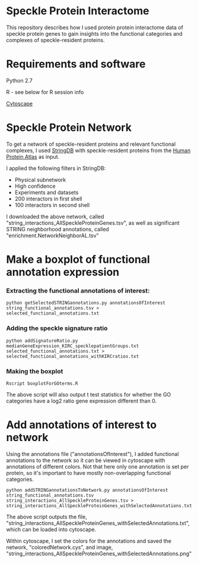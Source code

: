 # Speckle Protein Interactome
This repository describes how I used protein protein interactome data of speckle protein genes to gain insights into the functional categories and complexes of speckle-resident proteins. 

# Requirements and software
Python 2.7

R - see below for R session info

[Cytoscape](https://apps.cytoscape.org/apps/stringapp)

# Speckle Protein Network
To get a network of speckle-resident proteins and relevant functional complexes, I used [StringDB](https://string-db.org/) with speckle-resident proteins from the [Human Protein Atlas](https://www.proteinatlas.org/about/download) as input.

I applied the following filters in StringDB:
- Physical subnetwork
- High confidence
- Experiments and datasets
- 200 interactors in first shell
- 100 interactors in second shell

I downloaded the above network, called "string_interactions_AllSpeckleProteinGenes.tsv", as well as significant STRING neighborhood annotations, called "enrichment.NetworkNeighborAL.tsv"

# Make a boxplot of functional annotation expression
### Extracting the functional annotations of interest:
```python getSelectedSTRINGannotations.py annotationsOfInterest string_functional_annotations.tsv > selected_functional_annotations.txt```

### Adding the speckle signature ratio
```python addSignatureRatio.py medianGeneExpression_KIRC_specklepatientGroups.txt selected_functional_annotations.txt > selected_functional_annotations_withKIRCratios.txt```

### Making the boxplot
```Rscript boxplotForGOterms.R```

The above script will also output t test statistics for whether the GO categories have a log2 ratio gene expression different than 0.

# Add annotations of interest to network
Using the annotations file ("annotationsOfInterest"), I added functional annotations to the network so it can be viewed in cytoscape with annotations of different colors. Not that here only one annotation is set per protein, so it's important to have mostly non-overlapping functional categories.

```python addSTRINGannotationsToNetwork.py annotationsOfInterest string_functional_annotations.tsv string_interactions_AllSpeckleProteinGenes.tsv > string_interactions_AllSpeckleProteinGenes_withSelectedAnnotations.txt```

The above script outputs the file, "string_interactions_AllSpeckleProteinGenes_withSelectedAnnotations.txt", which can be loaded into cytoscape.

Within cytoscape, I set the colors for the annotations and saved the network, "coloredNetwork.cys", and image, "string_interactions_AllSpeckleProteinGenes_withSelectedAnnotations.png" 


